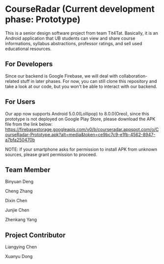 # CourseRadar (Current development phase: Prototype)
This is a senior design software project from team Tit4Tat. Basically, it is an Android application that UB students can 
view and share course informations, syllabus abstractions, professor ratings, and sell used educational resources.

## For Developers
Since our backend is Google Firebase, we will deal with collaboration-related stuff in later phases. For now, you can still clone this
repository and take a look at our code, but you won't be able to interact with our backend.

## For Users
Our app now supports Android 5.0.0(Lollipop) to 8.0.0(Oreo), since this prototype is not deployed on Google Play Store,
please download the APK file from the link below:
https://firebasestorage.googleapis.com/v0/b/courseradar.appspot.com/o/CourseRadar-Prototype.apk?alt=media&token=ce9bc7c9-e1fb-4562-8947-a7bfa250470b
 
NOTE: if your smartphone asks for permission to install APK from unknown sources, please grant permission to proceed. 

## Team Member
Binyuan Deng

Cheng Zhang

Dixin Chen

Junjie Chen

Zhenkang Yang

## Project Contributor
Liangying Chen

Xuanyu Dong


